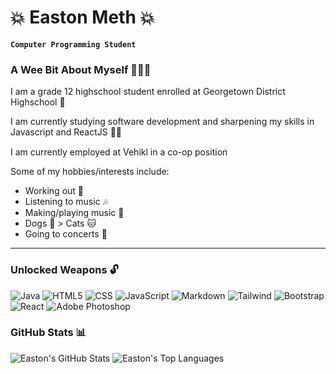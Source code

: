 # 💥 Easton Meth 💥

**`Computer Programming Student`**

### **A Wee Bit About Myself 🙋🏻‍♂️**

I am a grade 12 highschool student enrolled at Georgetown District Highschool 🏫 

I am currently studying software development and sharpening my skills in Javascript and ReactJS 👨‍💻 

I am currently employed at Vehikl in a co-op position <img width="15px" style="padding: 0 2px" src="https://media.licdn.com/dms/image/C560BAQFsm9sDqatEQA/company-logo_200_200/0/1570212065705?e=2147483647&v=beta&t=OSudNg8pexXlO7IScYR0Y54fquI9EvUvBBDUjxlNg2I" /> 

Some of my hobbies/interests include:

* Working out 💪
* Listening to music 🎶
* Making/playing music 🎹
* Dogs 🐶 > Cats 🐱
* Going to concerts 🎤

---

### **Unlocked Weapons 🔓**
![Java](https://img.shields.io/badge/Java-ED8B00?style=for-the-badge&logo=openjdk&logoColor=white) ![HTML5](https://img.shields.io/badge/html5-%23E34F26.svg?style=for-the-badge&logo=html5&logoColor=white) ![CSS](https://img.shields.io/badge/CSS3-1572B6?style=for-the-badge&logo=css3&logoColor=white) ![JavaScript](https://img.shields.io/badge/javascript-%23323330.svg?style=for-the-badge&logo=javascript&logoColor=%23F7DF1E) ![Markdown](https://img.shields.io/badge/Markdown-000000?style=for-the-badge&logo=markdown&logoColor=white) ![Tailwind](https://img.shields.io/badge/Tailwind_CSS-38B2AC?style=for-the-badge&logo=tailwind-css&logoColor=white) ![Bootstrap](https://img.shields.io/badge/bootstrap-%23563D7C.svg?style=for-the-badge&logo=bootstrap&logoColor=white) ![React](https://img.shields.io/badge/react-%2320232a.svg?style=for-the-badge&logo=react&logoColor=%2361DAFB) ![Adobe Photoshop](https://img.shields.io/badge/adobephotoshop-%2331A8FF.svg?style=for-the-badge&logo=adobephotoshop&logoColor=white)

### **GitHub Stats 📊**

![Easton's GitHub Stats](https://github-readme-stats.vercel.app/api?username=HumanRadical&show_icons=true&theme=great-gatsby)
![Easton's Top Languages](https://github-readme-stats.vercel.app/api/top-langs/?username=HumanRadical&show_icons=true&theme=great-gatsby)
